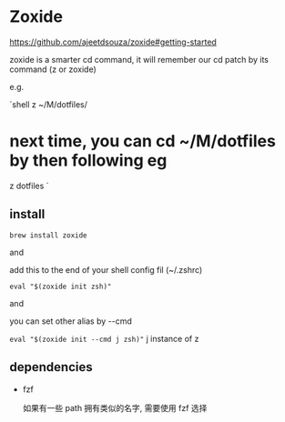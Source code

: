 # Zoxide

https://github.com/ajeetdsouza/zoxide#getting-started

zoxide is a smarter cd command, it will remember our cd patch by its command (z or zoxide)

e.g.

`shell
z ~/M/dotfiles/

# next time, you can cd ~/M/dotfiles by then following eg

z dotfiles
`

## install

`brew install zoxide`

and

add this to the end of your shell config fil (~/.zshrc)

`eval "$(zoxide init zsh)"`

and

you can set other alias by --cmd

`eval "$(zoxide init --cmd j zsh)"` j instance of z

## dependencies

-   fzf
    
    如果有一些 path 拥有类似的名字, 需要使用 fzf 选择
